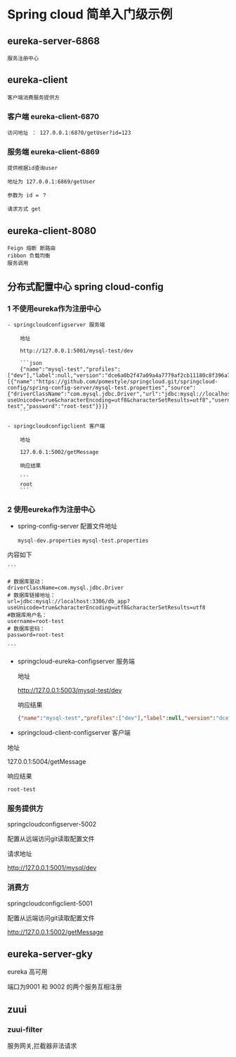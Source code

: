 # Spring cloud 简单入门级示例


## eureka-server-6868

    服务注册中心

## eureka-client 

    客户端消费服务提供方

### 客户端  eureka-client-6870  
    
    访问地址 ： 127.0.0.1:6870/getUser?id=123

### 服务端  eureka-client-6869

    提供根据id查询user 
    
    地址为 127.0.0.1:6869/getUser
    
    参数为 id = ？
    
    请求方式 get

  

## eureka-client-8080
    
    Feign 熔断 断路由
    ribbon 负载均衡
    服务调用


## 分布式配置中心  spring cloud-config 

### 1 不使用eureka作为注册中心

    - springcloudconfigserver 服务端
        
        地址 
        
        http://127.0.0.1:5001/mysql-test/dev
        
        ```json
        {"name":"mysql-test","profiles":["dev"],"label":null,"version":"dce6a0b2f47a09a4a7779af2cb11180c8f396a7a","state":null,"propertySources":[{"name":"https://github.com/pomestyle/springcloud.git/springcloud-config/spring-config-server/mysql-test.properties","source":{"driverClassName":"com.mysql.jdbc.Driver","url":"jdbc:mysql://localhost:3306/db_app?useUnicode=true&characterEncoding=utf8&characterSetResults=utf8","username":"root-test","password":"root-test"}}]}
        ```
    
    - springcloudconfigclient 客户端
        
        地址 
        
        127.0.0.1:5002/getMessage
        
        响应结果
        
        ```
        root
        ```

### 2 使用eureka作为注册中心

- spring-config-server 配置文件地址

    `mysql-dev.properties`
    `mysql-test.properties`

内容如下

    ```
    
    # 数据库驱动：
    driverClassName=com.mysql.jdbc.Driver
    # 数据库链接地址：
    url=jdbc:mysql://localhost:3306/db_app?useUnicode=true&characterEncoding=utf8&characterSetResults=utf8
    #数据库用户名：
    username=root-test
    # 数据库密码： 
    password=root-test
    
    ```


- springcloud-eureka-configserver 服务端
    
    地址 
    
    http://127.0.0.1:5003/mysql-test/dev
    
    响应结果
    ```json
    {"name":"mysql-test","profiles":["dev"],"label":null,"version":"dce6a0b2f47a09a4a7779af2cb11180c8f396a7a","state":null,"propertySources":[{"name":"https://github.com/pomestyle/springcloud.git/springcloud-config/spring-config-server/mysql-test.properties","source":{"driverClassName":"com.mysql.jdbc.Driver","url":"jdbc:mysql://localhost:3306/db_app?useUnicode=true&characterEncoding=utf8&characterSetResults=utf8","username":"root-test","password":"root-test"}}]}
    ```


- springcloud-client-configserver 客户端

地址 

127.0.0.1:5004/getMessage

响应结果

```
root-test
```

### 服务提供方

springcloudconfigserver-5002

配置从远端访问git读取配置文件

请求地址 

http://127.0.0.1:5001/mysql/dev 


### 消费方
springcloudconfigclient-5001

配置从远端访问git读取配置文件

http://127.0.0.1:5002/getMessage




## eureka-server-gky
eureka 高可用

端口为9001 和 9002 的两个服务互相注册



## zuui 

### zuui-filter

服务网关,拦截器非法请求



